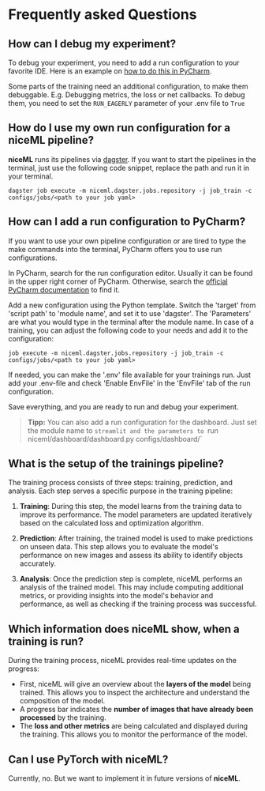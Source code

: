 # Frequently asked Questions

## How can I debug my experiment?

To debug your experiment, you need to add a run configuration to your favorite IDE.
Here is an example on [how to do this in PyCharm](#how-can-i-add-a-run-configuration-to-pycharm).

Some parts of the training need an additional configuration, to make them debuggable. E.g. Debugging metrics,
the loss or net callbacks. To debug them, you need to set the `RUN_EAGERLY` parameter of your .env file to `True`

## How do I use my own run configuration for a niceML pipeline?

**niceML** runs its pipelines via [dagster](https://dagster.io/).
If you want to start the pipelines in the terminal, just use the following code snippet,
replace the path and run it in your terminal. 

``` ssh
dagster job execute -m niceml.dagster.jobs.repository -j job_train -c configs/jobs/<path to your job yaml>
```

## How can I add a run configuration to PyCharm?

If you want to use your own pipeline configuration or are tired to type the make commands into the terminal,
PyCharm offers you to use run configurations.

In PyCharm, search for the run configuration editor. Usually it can be found in the upper right corner of PyCharm.
Otherwise, search the
[official PyCharm documentation](https://www.jetbrains.com/help/pycharm/run-debug-configuration.html) to find it.

Add a new configuration using the Python template. Switch the 'target' from 'script path' to 'module name', and
set it to use 'dagster'. The 'Parameters' are what you would type in the terminal after the module name.
In case of a training, you can adjust the following code to your needs and add it to the configuration:

``` ssh
job execute -m niceml.dagster.jobs.repository -j job_train -c configs/jobs/<path to your job yaml>
```

If needed, you can make the '.env' file available for your trainings run. Just add your .env-file and
check 'Enable EnvFile' in the 'EnvFile' tab of the run configuration.

Save everything, and you are ready to run and debug your experiment.

> **Tipp:** You can also add a run configuration for the dashboard. Just set the module name to `streamlit
> and the parameters to `run niceml/dashboard/dashboard.py configs/dashboard/<path to your dashboard yaml>`

## What is the setup of the trainings pipeline?

The training process consists of three steps: training, prediction, and
analysis. Each step serves a specific purpose in the training pipeline:

1. **Training**: During this step, the model learns from the training 
data to improve its performance. The model parameters are updated
iteratively based on the calculated loss and optimization algorithm.

2. **Prediction**: After training, the trained model is used to make
predictions on unseen data. This step allows you to evaluate the
model's performance on new images and assess its ability to identify
objects accurately.

3. **Analysis**: Once the prediction step is complete, niceML performs
an analysis of the trained model. This may include computing additional
metrics, or providing insights into the model's behavior and
performance, as well as checking if the training process was successful.

## Which information does niceML show, when a training is run?

During the training process, niceML provides real-time updates on the
progress:

- First, niceML will give an overview about the **layers of the model**
being trained. This allows you to inspect the architecture and
understand the composition of the model.
- A progress bar indicates the **number of images that have
already been processed** by the training.
- The **loss and other metrics** are being calculated and displayed
during the training. This allows you to monitor the performance of the
model.

## Can I use PyTorch with **niceML**?

Currently, no. But we want to implement it in future versions of **niceML**.
